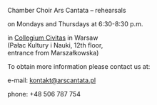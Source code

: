 Chamber Choir Ars Cantata – rehearsals

on Mondays and Thursdays at 6:30-8:30 p.m.

in [Collegium Civitas](http://www.collegium.edu.pl/) in Warsaw  
(Pałac Kultury i Nauki, 12th floor,  
entrance from Marszałkowska)

To obtain more information please contact us at:

e-mail: <kontakt@arscantata.pl>

phone: +48 506 787 754